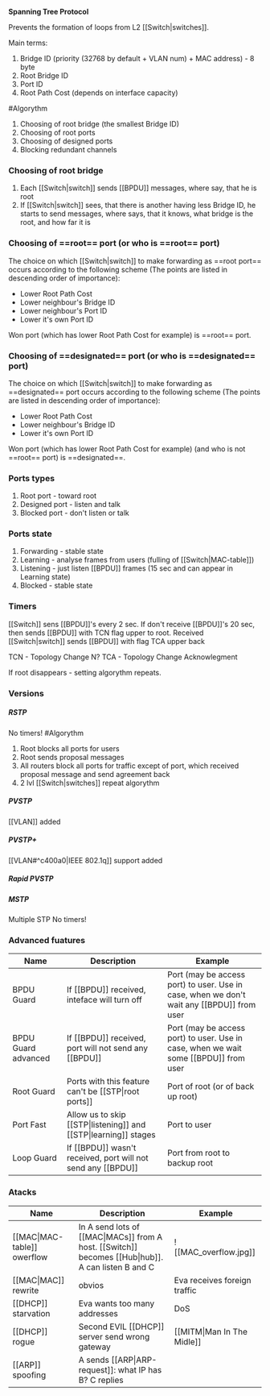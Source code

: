 **Spanning Tree Protocol**

Prevents the formation of loops from L2 [[Switch|switches]].

Main terms:
1) Bridge ID (priority (32768 by default + VLAN num) + MAC address) - 8 byte
2) Root Bridge ID
3) Port ID
4) Root Path Cost (depends on interface capacity)

#Algorythm 
1) Choosing of root bridge (the smallest Bridge ID)
2) Choosing of root ports
3) Choosing of designed ports
4) Blocking redundant channels

### Choosing of root bridge
1) Each [[Switch|switch]] sends [[BPDU]] messages, where say, that he is root
2) If [[Switch|switch]] sees, that there is another having less Bridge ID, he starts to send messages, where says, that it knows, what bridge is the root, and how far it is
### Choosing of ==root== port (or who is ==root== port)
The choice on which [[Switch|switch]] to make forwarding as ==root port== occurs according to the following scheme (The points are listed in descending order of importance):

- Lower Root Path Cost
- Lower neighbour's Bridge ID 
- Lower neighbour's Port ID 
- Lower it's own Port ID 

Won port (which has lower Root Path Cost for example) is ==root== port.

### Choosing of ==designated== port (or who is ==designated== port)
The choice on which [[Switch|switch]] to make forwarding as ==designated== port occurs according to the following scheme (The points are listed in descending order of importance):

- Lower Root Path Cost
- Lower neighbour's Bridge ID 
- Lower it's own Port ID 

Won port (which has lower Root Path Cost for example) (and who is not ==root== port) is ==designated==.

### Ports types
1) Root port - toward root
2) Designed port - listen and talk
3) Blocked port - don't listen or talk

### Ports state
1) Forwarding - stable state
2) Learning - analyse frames from users (fulling of [[Switch|MAC-table]])  
3) Listening - just listen [[BPDU]] frames (15 sec and can appear in Learning state)
4) Blocked - stable state

### Timers
[[Switch]] sens [[BPDU]]'s every 2 sec. If don't receive [[BPDU]]'s 20 sec, then sends [[BPDU]] with TCN flag upper to root. Received [[Switch|switch]] sends [[BPDU]] with flag TCA upper back

TCN - Topology Change N?
TCA - Topology Change Acknowlegment

If root disappears - setting algorythm repeats. 

### Versions

##### RSTP
No timers!
#Algorythm 
1) Root blocks all ports for users
2) Root sends proposal messages
3) All routers block all ports for traffic except of port, which received  proposal message and send agreement back
4) 2 lvl [[Switch|switches]] repeat algorythm 

##### PVSTP
[[VLAN]] added
##### PVSTP+
[[VLAN#^c400a0|IEEE 802.1q]] support added
##### Rapid PVSTP
##### MSTP
Multiple STP
No timers!

### Advanced fuatures


| Name                | Description                                                      | Example                                                                                   |
| ------------------- | ---------------------------------------------------------------- | ----------------------------------------------------------------------------------------- |
| BPDU Guard          | If [[BPDU]] received, inteface will turn off                     | Port (may be access port) to user. Use in case, when we don't wait any [[BPDU]] from user |
| BPDU Guard advanced | If [[BPDU]] received, port will not send any [[BPDU]]            | Port (may be access port) to user. Use in case, when we wait some [[BPDU]] from user      |
| Root Guard          | Ports with this feature can't be [[STP\|root ports]]             | Port of root (or of back up root)                                                         |
| Port Fast           | Allow us to skip [[STP\|listening]] and [[STP\|learning]] stages | Port to user                                                                              |
| Loop Guard          | If [[BPDU]] wasn't received, port will not send any [[BPDU]]     | Port from root to backup root                                                             |
### Atacks
| Name                        | Description                                                                                        | Example                      |
| --------------------------- | -------------------------------------------------------------------------------------------------- | ---------------------------- |
| [[MAC\|MAC-table]] owerflow | In A send lots of [[MAC\|MACs]] from A host. [[Switch]] becomes [[Hub\|hub]]. A can listen B and C | ![[MAC_overflow.jpg]]        |
| [[MAC\|MAC]] rewrite        | obvios                                                                                             | Eva receives foreign traffic |
| [[DHCP]] starvation         | Eva wants too many addresses                                                                       | DoS                          |
| [[DHCP]] rogue              | Second EVIL [[DHCP]] server send wrong gateway                                                     | [[MITM\|Man In The Midle]]   |
| [[ARP]] spoofing            | A sends [[ARP\|ARP-request]]: what IP has B? C replies                                             |                              |
